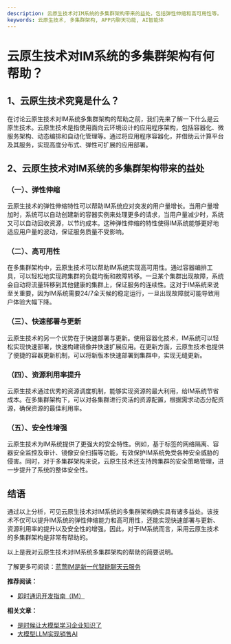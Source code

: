 ```yaml
---
description: 云原生技术对IM系统的多集群架构带来的益处，包括弹性伸缩和高可用性等。
keywords: 云原生技术, 多集群架构, APP内聊天功能, AI智能体
---
```

# 云原生技术对IM系统的多集群架构有何帮助？

## 1、云原生技术究竟是什么？

在讨论云原生技术对IM系统多集群架构的帮助之前，我们先来了解一下什么是云原生技术。云原生技术是指使用面向云环境设计的应用程序架构，包括容器化、微服务架构、动态编排和自动化管理等。通过将应用程序容器化，并借助云计算平台及其服务，实现高度分布式、弹性可扩展的应用部署。

## 2、云原生技术对IM系统的多集群架构带来的益处

### （一）、弹性伸缩

云原生技术的弹性伸缩特性可以帮助IM系统应对突发的用户量增长。当用户量增加时，系统可以自动创建新的容器实例来处理更多的请求，当用户量减少时，系统又可以自动回收资源，以节约成本。这种弹性伸缩的特性使得IM系统能够更好地适应用户量的波动，保证服务质量不受影响。

### （二）、高可用性

在多集群架构中，云原生技术可以帮助IM系统实现高可用性。通过容器编排工具，可以轻松地实现跨集群的负载均衡和故障转移。一旦某个集群出现故障，系统会自动将流量转移到其他健康的集群上，保证服务的连续性。这对于IM系统来说至关重要，因为IM系统需要24/7全天候的稳定运行，一旦出现故障就可能导致用户体验大幅下降。

### （三）、快速部署与更新

云原生技术的另一个优势在于快速部署与更新。使用容器化技术，IM系统可以轻松实现快速部署，快速构建镜像并快速扩展应用。在更新方面，云原生技术也提供了便捷的容器更新机制，可以将新版本快速部署到集群中，实现无缝更新。

### （四）、资源利用率提升

云原生技术通过优秀的资源调度机制，能够实现资源的最大利用，给IM系统节省成本。在多集群架构下，可以对各集群进行灵活的资源配置，根据需求动态分配资源，确保资源的最佳利用率。

### （五）、安全性增强

云原生技术为IM系统提供了更强大的安全特性。例如，基于标签的网络隔离、容器安全监控及审计、镜像安全扫描等功能，有效保护IM系统免受各种安全威胁的侵害。同时，对于多集群架构来说，云原生技术还支持跨集群的安全策略管理，进一步提升了系统的整体安全性。

## 结语

通过以上分析，可见云原生技术对IM系统的多集群架构确实具有诸多益处。该技术不仅可以提升IM系统的弹性伸缩能力和高可用性，还能实现快速部署与更新、资源利用率的提升以及安全性的增强。因此，对于IM系统而言，采用云原生技术的多集群架构是非常有帮助的。

以上是我对云原生技术对IM系统多集群架构的帮助的简要说明。

了解更多可阅读：[蓝莺IM是新一代智能聊天云服务](https://www.lanyingim.com)

**推荐阅读：**
- [即时通讯开发指南（IM）](./)

**相关文章：**
- [是时候让大模型学习企业知识了](../articles/product-and-technologies/It-is-time-to-make-LLM-learn-enterprise-knowledge.html)
- [大模型LLM实现销售AI](../articles/product-and-technologies/Implement-Sales-AI-with-Large-Language-Model.html)